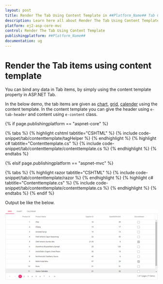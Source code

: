 ```yaml
---
layout: post
title: Render The Tab Using Content Template in ##Platform_Name## Tab Component
description: Learn here all about Render The Tab Using Content Template in Syncfusion ##Platform_Name## Tab component of Syncfusion Essential JS 2 and more.
platform: ej2-asp-core-mvc
control: Render The Tab Using Content Template
publishingplatform: ##Platform_Name##
documentation: ug
---
```



# Render the Tab items using content template

You can bind any data in Tab items, by simply using the content template property in ASP.NET Tab.

In the below demo, the tab items are given as [chart](../../chart), [grid](../../grid), [calender](../../calendar) using the content template. In the content template you can give the header using `e-tab-header` and content using `e-content` class.

{% if page.publishingplatform == "aspnet-core" %}

{% tabs %}
{% highlight cshtml tabtitle="CSHTML" %}
{% include code-snippet/tab/contenttemplate/tagHelper %}
{% endhighlight %}
{% highlight c# tabtitle="Contenttemplate.cs" %}
{% include code-snippet/tab/contenttemplate/contenttemplate.cs %}
{% endhighlight %}
{% endtabs %}

{% elsif page.publishingplatform == "aspnet-mvc" %}

{% tabs %}
{% highlight razor tabtitle="CSHTML" %}
{% include code-snippet/tab/contenttemplate/razor %}
{% endhighlight %}
{% highlight c# tabtitle="Contenttemplate.cs" %}
{% include code-snippet/tab/contenttemplate/contenttemplate.cs %}
{% endhighlight %}
{% endtabs %}
{% endif %}



Output be like the below.

![content template](../images/contenttemplate.PNG)
